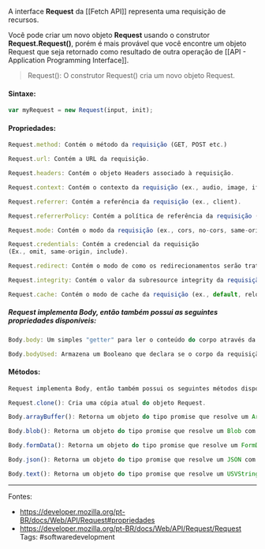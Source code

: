 A interface **Request** da [[Fetch API]] representa uma requisição de recursos.

Você pode criar um novo objeto **Request** usando o construtor **Request.Request()**, porém é mais provável que você encontre um objeto Request que seja retornado como resultado de outra operação de [[API - Application Programming Interface]].

>Request(): O construtor Request() cria um novo objeto Request.

#### Sintaxe:
```js
var myRequest = new Request(input, init);
```
#### Propriedades:
```js
Request.method: Contém o método da requisição (GET, POST etc.)

Request.url: Contém a URL da requisição.

Request.headers: Contém o objeto Headers associado à requisição.

Request.context: Contém o contexto da requisição (ex., audio, image, iframe etc.)

Request.referrer: Contém a referência da requisição (ex., client).

Request.referrerPolicy: Contém a política de referência da requisição (ex., no-referrer).

Request.mode: Contém o modo da requisição (ex., cors, no-cors, same-origin, navigate.)

Request.credentials: Contém a credencial da requisição
(Ex., omit, same-origin, include).

Request.redirect: Contém o modo de como os redirecionamentos serão tratados, Pode ser: follow, error ou manual.

Request.integrity: Contém o valor da subresource integrity da requisição (ex., sha256-BpfBw7ivV8q2jLiT13fxDYAe2tJllusRSZ273h2nFSE=).

Request.cache: Contém o modo de cache da requisição (ex., default, reload, no-cache).
```

##### Request implementa Body, então também possui as seguintes propriedades disponíveis:
```js
Body.body: Um simples "getter" para ler o conteúdo do corpo através da interface.

Body.bodyUsed: Armazena um Booleano que declara se o corpo da requisição já foi utilizado em uma resposta.
```

#### Métodos:
```js
Request implementa Body, então também possui os seguintes métodos disponíveis:

Request.clone(): Cria uma cópia atual do objeto Request.

Body.arrayBuffer(): Retorna um objeto do tipo promise que resolve um ArrayBuffer com a representação do corpo da requisição.

Body.blob(): Retorna um objeto do tipo promise que resolve um Blob com a representação do corpo da requisição.

Body.formData(): Retorna um objeto do tipo promise que resolve um FormData com a representação do corpo da requisição.

Body.json(): Retorna um objeto do tipo promise que resolve um JSON com a representação do corpo da requisição.

Body.text(): Retorna um objeto do tipo promise que resolve um USVString (en-US) (texto) com a representação do corpo da requisição.
```


---
Fontes:
- https://developer.mozilla.org/pt-BR/docs/Web/API/Request#propriedades
- https://developer.mozilla.org/pt-BR/docs/Web/API/Request/Request
Tags: #softwaredevelopment 
